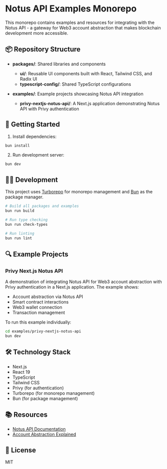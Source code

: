 # Notus API Examples Monorepo

This monorepo contains examples and resources for integrating with the Notus API - a gateway for Web3 account abstraction that makes blockchain development more accessible.

## 📦 Repository Structure

- **packages/**: Shared libraries and components
  - **ui/**: Reusable UI components built with React, Tailwind CSS, and Radix UI
  - **typescript-config/**: Shared TypeScript configurations

- **examples/**: Example projects showcasing Notus API integration
  - **privy-nextjs-notus-api/**: A Next.js application demonstrating Notus API with Privy authentication

## 🚀 Getting Started

1. Install dependencies:
```bash
bun install
```

2. Run development server:
```bash
bun dev
```

## 👩‍💻 Development

This project uses [Turborepo](https://turbo.build/) for monorepo management and [Bun](https://bun.sh/) as the package manager.

```bash
# Build all packages and examples
bun run build

# Run type checking
bun run check-types

# Run linting
bun run lint
```

## 🔍 Example Projects

### Privy Next.js Notus API

A demonstration of integrating Notus API for Web3 account abstraction with Privy authentication in a Next.js application. The example shows:

- Account abstraction via Notus API
- Smart contract interactions
- Web3 wallet connection
- Transaction management

To run this example individually:
```bash
cd examples/privy-nextjs-notus-api
bun dev
```

## 🛠️ Technology Stack

- Next.js
- React 19
- TypeScript
- Tailwind CSS
- Privy (for authentication)
- Turborepo (for monorepo management)
- Bun (for package management)

## 📚 Resources

- [Notus API Documentation](https://docs.notus.com)
- [Account Abstraction Explained](https://ethereum.org/en/developers/docs/smart-contracts/account-abstraction/)

## 📝 License

MIT
